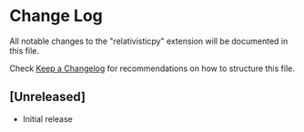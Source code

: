 # Change Log

All notable changes to the "relativisticpy" extension will be documented in this file.

Check [Keep a Changelog](http://keepachangelog.com/) for recommendations on how to structure this file.

## [Unreleased]

- Initial release